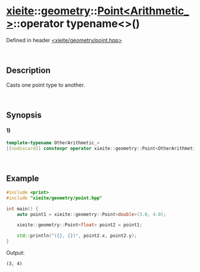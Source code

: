 # [xieite](../../../../../../xieite.md)\:\:[geometry](../../../../../../geometry.md)\:\:[Point<Arithmetic_>](../../../../point.md)\:\:operator typename\<\>\(\)
Defined in header [<xieite/geometry/point.hpp>](../../../../../../../include/xieite/geometry/point.hpp)

&nbsp;

## Description
Casts one point type to another.

&nbsp;

## Synopsis
#### 1)
```cpp
template<typename OtherArithmetic_>
[[nodiscard]] constexpr operator xieite::geometry::Point<OtherArithmetic_>() const noexcept;
```

&nbsp;

## Example
```cpp
#include <print>
#include "xieite/geometry/point.hpp"

int main() {
    auto point1 = xieite::geometry::Point<double>(3.0, 4.0);

    xieite::geometry::Point<float> point2 = point1;

    std::println("({}, {})", point2.x, point2.y);
}
```
Output:
```
(3, 4)
```
